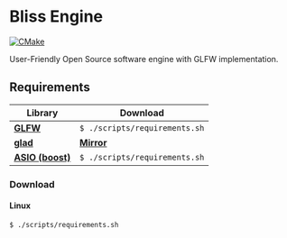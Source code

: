 # Bliss Engine
[![CMake](https://github.com/EinKara/Bliss/actions/workflows/cmake.yml/badge.svg)](https://github.com/EinKara/Bliss/actions/workflows/cmake.yml)

User-Friendly Open Source software engine with GLFW implementation.

## Requirements

| Library                                           | Download                                  |
| ------------------------------------------------- | ----------------------------------------- |
| **[GLFW](https://www.glfw.org/)**                 | ```$ ./scripts/requirements.sh```         |
| **[glad](https://glad.dav1d.de/)**                | **[Mirror](https://glad.dav1d.de/)**      |
| **[ASIO (boost)](https://think-async.com/Asio/)** | ```$ ./scripts/requirements.sh```         |

### Download

#### Linux

```console
$ ./scripts/requirements.sh
```
